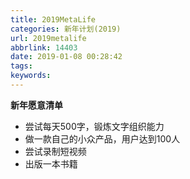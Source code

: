 ```yaml
---
title: 2019MetaLife
categories: 新年计划(2019)
url: 2019metalife
abbrlink: 14403
date: 2019-01-08 00:28:42
tags:
keywords:
---
```


**新年愿意清单**
- 尝试每天500字，锻炼文字组织能力
- 做一款自己的小众产品，用户达到100人
- 尝试录制短视频
- 出版一本书籍
